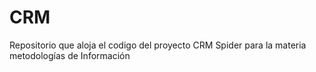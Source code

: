 # CRM
Repositorio que aloja el codigo del proyecto CRM Spider para la materia metodologías de Información

